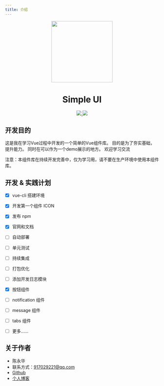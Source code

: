 ```yaml
---
title: 介绍
---
```

<p align="center" style="display:flex;justify-content:center">
  <img height="200px" src="/my-vue-component/assets/images/moon-night.svg">
</p>
<h1 align="center" >Simple UI</h1> 

<p align="center">
  <a href="LICENSE">
    <img src="https://img.shields.io/badge/License-MIT-blue.svg">
  </a>
  
  <a href="https://www.npmjs.org/package/@chanwingwah/my-vue-component">
    <img src="https://img.shields.io/npm/v/@chanwingwah/my-vue-component.svg">
  </a>
</p>



## 开发目的

这是我在学习Vue过程中开发的一个简单的Vue组件库。 目的是为了夯实基础，提升能力。
同时在可以作为一个demo展示的地方。
欢迎学习交流

注意：本组件库在持续开发完善中，仅为学习用，请不要在生产环境中使用本组件库。


## 开发 & 实践计划
- [x] vue-cli 搭建环境
- [x] 开发第一个组件 ICON
- [x] 发布 npm 
- [x] 官网和文档
- [ ] 自动部署
- [ ] 单元测试
- [ ] 持续集成
- [ ] 打包优化
- [ ] 添加开发日志模块
- [x] 按钮组件
- [ ] notification 组件
- [ ] message 组件
- [ ] tabs 组件
- [ ] 更多……
 


## 关于作者

- 陈永华
- 联系方式：917029221@qq.com
- [Github](https://github.com/chanwingwah)  
- [个人博客](http://chanwingwah.info/)   

